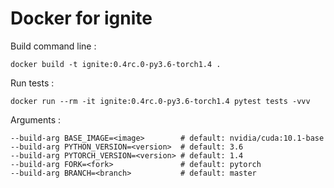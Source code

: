 # Docker for ignite

Build command line :
```
docker build -t ignite:0.4rc.0-py3.6-torch1.4 .
```

Run tests :
```
docker run --rm -it ignite:0.4rc.0-py3.6-torch1.4 pytest tests -vvv
```

Arguments :
```
--build-arg BASE_IMAGE=<image>        # default: nvidia/cuda:10.1-base
--build-arg PYTHON_VERSION=<version>  # default: 3.6
--build-arg PYTORCH_VERSION=<version> # default: 1.4
--build-arg FORK=<fork>               # default: pytorch
--build-arg BRANCH=<branch>           # default: master
```